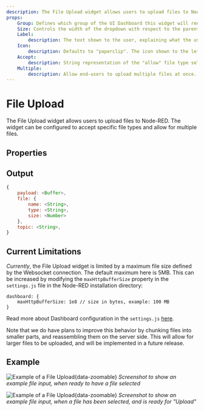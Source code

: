 ```yaml
---
description: The File Upload widget allows users to upload files to Node-RED.
props:
    Group: Defines which group of the UI Dashboard this widget will render in.
    Size: Controls the width of the dropdown with respect to the parent group. Maximum value is the width of the group.
    Label:
        description: The text shown to the user, explaining what the user should upload.
    Icon:
        description: Defaults to "paperclip". The icon shown to the left of the input field. See the full list of icons <a href="https://pictogrammers.com/library/mdi/" target="_blank">here</a>.
    Accept:
        description: String representation of the "allow" file type selectors. See full list of options <a href="https://developer.mozilla.org/en-US/docs/Web/HTML/Attributes/accept#unique_file_type_specifiers" target="_blank">here</a>.  
    Multiple:
        description: Allow end-users to upload multiple files at once. Each file will be sent as a unique message.
---
```


# File Upload

The File Upload widget allows users to upload files to Node-RED. The widget can be configured to accept specific file types and allow for multiple files.

## Properties

<PropsTable/>

## Output

```js
{
    payload: <Buffer>,
    file: {
        name: <String>,
        type: <String>,
        size: <Number>
    },
    topic: <String>,
}
```

## Current Limitations

_Currently_, the File Upload widget is limited by a maximum file size defined by the Websocket connection. The default maximum here is 5MB. This can be increased by modifying the `maxHttpBufferSize` property in the `settings.js` file in the Node-RED installation directory:

```
dashboard: {
    maxHttpBufferSize: 1e8 // size in bytes, example: 100 MB
}
```

Read more about Dashboard configuration in the `settings.js` [here](/user/settings.html#maxhttpbuffersize).

Note that we do have plans to improve this behavior by chunking files into smaller parts, and reassembling them on the server side. This will allow for larger files to be uploaded, and will be implemented in a future release.

## Example

![Example of a File Upload](/images/node-examples/ui-file-input-select.png "Example of a File Upload"){data-zoomable}
_Screenshot to show an example file input, when ready to have a file selected_

![Example of a File Upload](/images/node-examples/ui-file-input-chosen.png "Example of a File Upload"){data-zoomable}
_Screenshot to show an example file input, when a file has been selected, and is ready for "Upload"_
